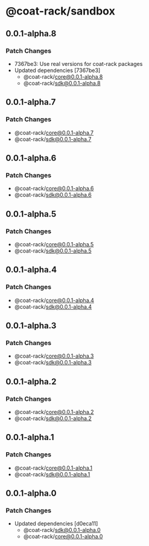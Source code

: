 # @coat-rack/sandbox

## 0.0.1-alpha.8

### Patch Changes

- 7367be3: Use real versions for coat-rack packages
- Updated dependencies [7367be3]
  - @coat-rack/core@0.0.1-alpha.8
  - @coat-rack/sdk@0.0.1-alpha.8

## 0.0.1-alpha.7

### Patch Changes

- @coat-rack/core@0.0.1-alpha.7
- @coat-rack/sdk@0.0.1-alpha.7

## 0.0.1-alpha.6

### Patch Changes

- @coat-rack/core@0.0.1-alpha.6
- @coat-rack/sdk@0.0.1-alpha.6

## 0.0.1-alpha.5

### Patch Changes

- @coat-rack/core@0.0.1-alpha.5
- @coat-rack/sdk@0.0.1-alpha.5

## 0.0.1-alpha.4

### Patch Changes

- @coat-rack/core@0.0.1-alpha.4
- @coat-rack/sdk@0.0.1-alpha.4

## 0.0.1-alpha.3

### Patch Changes

- @coat-rack/core@0.0.1-alpha.3
- @coat-rack/sdk@0.0.1-alpha.3

## 0.0.1-alpha.2

### Patch Changes

- @coat-rack/core@0.0.1-alpha.2
- @coat-rack/sdk@0.0.1-alpha.2

## 0.0.1-alpha.1

### Patch Changes

- @coat-rack/core@0.0.1-alpha.1
- @coat-rack/sdk@0.0.1-alpha.1

## 0.0.1-alpha.0

### Patch Changes

- Updated dependencies [d0eca11]
  - @coat-rack/sdk@0.0.1-alpha.0
  - @coat-rack/core@0.0.1-alpha.0
